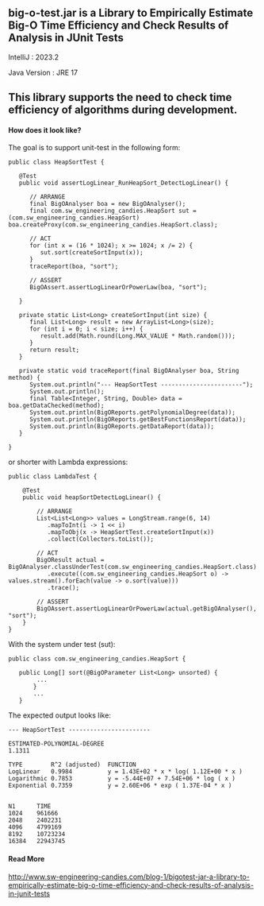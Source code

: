 big-o-test.jar is a Library to Empirically Estimate Big-O Time Efficiency and Check Results of Analysis in JUnit Tests
--------------------------------------------------------------------------------------------------------------------

IntelliJ : 2023.2

Java Version : JRE 17

This library supports the need to check time efficiency of algorithms during development.
-----------------------------------------------------------------------------------------

#### How does it look like?

The goal is to support unit-test in the following form:

	public class HeapSortTest {
	
	   @Test
	   public void assertLogLinear_RunHeapSort_DetectLogLinear() {
	
	      // ARRANGE
	      final BigOAnalyser boa = new BigOAnalyser();
	      final com.sw_engineering_candies.HeapSort sut = (com.sw_engineering_candies.HeapSort) boa.createProxy(com.sw_engineering_candies.HeapSort.class);

	      // ACT
	      for (int x = (16 * 1024); x >= 1024; x /= 2) {
	         sut.sort(createSortInput(x));
	      }
	      traceReport(boa, "sort");
	
	      // ASSERT
	      BigOAssert.assertLogLinearOrPowerLaw(boa, "sort");
	
	   }
	
	   private static List<Long> createSortInput(int size) {
	      final List<Long> result = new ArrayList<Long>(size);
	      for (int i = 0; i < size; i++) {
	         result.add(Math.round(Long.MAX_VALUE * Math.random()));
	      }
	      return result;
	   }
	
	   private static void traceReport(final BigOAnalyser boa, String method) {
	      System.out.println("--- HeapSortTest -----------------------");
	      System.out.println();
	      final Table<Integer, String, Double> data = boa.getDataChecked(method);
	      System.out.println(BigOReports.getPolynomialDegree(data));
	      System.out.println(BigOReports.getBestFunctionsReport(data));
	      System.out.println(BigOReports.getDataReport(data));
	   }
	
	}

or shorter with Lambda expressions:

    public class LambdaTest {

        @Test
        public void heapSortDetectLogLinear() {
	
            // ARRANGE
            List<List<Long>> values = LongStream.range(6, 14) 
	           .mapToInt(i -> 1 << i) 
	           .mapToObj(x -> HeapSortTest.createSortInput(x)) 
	           .collect(Collectors.toList());
	
            // ACT
            BigOResult actual = BigOAnalyser.classUnderTest(com.sw_engineering_candies.HeapSort.class) 
	           .execute((com.sw_engineering_candies.HeapSort o) -> values.stream().forEach(value -> o.sort(value))) 
	           .trace();
	
            // ASSERT
            BigOAssert.assertLogLinearOrPowerLaw(actual.getBigOAnalyser(), "sort");
        }
    } 	

With the system under test (sut):

	public class com.sw_engineering_candies.HeapSort {
	
	   public Long[] sort(@BigOParameter List<Long> unsorted) {
			...		
		   }
		   ...
	   }

The expected output looks like:

	--- HeapSortTest -----------------------
	
	ESTIMATED-POLYNOMIAL-DEGREE
	1.1311
	
	TYPE      	R^2 (adjusted)	FUNCTION
	LogLinear	0.9984  		y = 1.43E+02 * x * log( 1.12E+00 * x )
	Logarithmic	0.7853  		y = -5.44E+07 + 7.54E+06 * log ( x )
	Exponential	0.7359  		y = 2.60E+06 * exp ( 1.37E-04 * x )
	
	
	N1		TIME
	1024	961666
	2048	2402231
	4096	4799169
	8192	10723234
	16384	22943745

#### Read More

http://www.sw-engineering-candies.com/blog-1/bigotest-jar-a-library-to-empirically-estimate-big-o-time-efficiency-and-check-results-of-analysis-in-junit-tests

